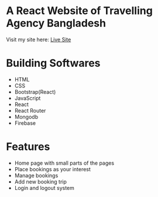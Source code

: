 # A React Website of Travelling Agency Bangladesh
Visit my site here: [Live Site](https://travelling-agency-bangla-64179.web.app/)

# Building Softwares
- HTML
- CSS
- Bootstrap(React)
- JavaScript
- React
- React Router
- Mongodb
- Firebase

# Features
- Home page with small parts of the pages
- Place bookings as your interest
- Manage bookings 
- Add new booking trip  
- Login and logout system